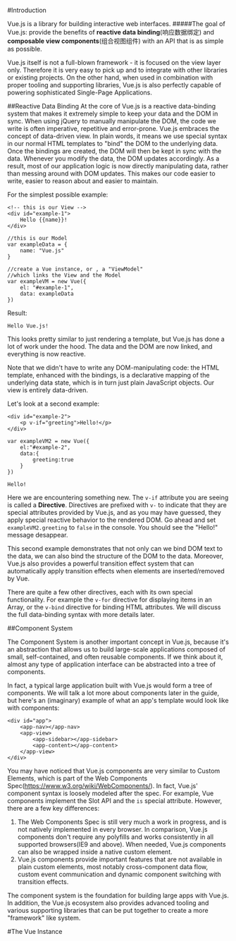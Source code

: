 #Introduction

Vue.js is a library for building interactive web interfaces. 
#####The goal of Vue.js: 
provide the benefits of **reactive data binding**(响应数据绑定) and **composable view components**(组合视图组件) with an API that is as simple as possible.

Vue.js itself is not a full-blown framework - it is focused on the view layer only. Therefore it is very easy to pick up and to integrate with other libraries or existing projects. On the other hand, when used in combination with proper tooling and supporting libraries, Vue.js is also perfectly capable of powering sophisticated Single-Page Applications.


##Reactive Data Binding
At the core of Vue.js is a reactive data-binding system that makes it extremely simple to keep your data and the DOM in sync. When using jQuery to manually manipulate the DOM, the code we write is often imperative, repetitive and error-prone. Vue.js embraces the concept of data-driven view. In plain words, it means we use special syntax in our normal HTML templates to "bind" the DOM to the underlying data. Once the bindings are created, the DOM will then be kept in sync with the data. Whenever you modify the data, the DOM updates accordingly. As a result, most of our application logic is now directly manipulating data, rather than messing around with DOM updates. This makes our code easier to write, easier to reason about and easier to maintain.

For the simplest possible example:

    <!-- this is our View -->
    <div id="example-1">
        Hello {{name}}!
    </div>

    //this is our Model
    var exampleData = {
        name: "Vue.js"
    }

    //create a Vue instance, or , a "ViewModel"
    //which links the View and the Model
    var exampleVM = new Vue({
        el: "#example-1",
        data: exampleData
    })

Result:

    Hello Vue.js!

This looks pretty similar to just rendering a template, but Vue.js has done a lot of work under the hood. The data and the DOM are now linked, and everything is now reactive.

Note that we didn't have to write any DOM-manipulating code: the HTML template, enhanced with the bindings, is a declarative mapping of the underlying data state, which is in turn just plain JavaScript objects. Our view is entirely data-driven.

Let's look at a second example:

    <div id="example-2">
        <p v-if="greeting">Hello!</p>
    </div>

    var exampleVM2 = new Vue({
        el:"#example-2",
        data:{
            greeting:true
        }
    })

    Hello!


Here we are encountering something new. The `v-if` attribute you are seeing is called a **Directive**. Directives are prefixed with `v-` to indicate that they are special attributes provided by Vue.js, and as you may have guessed, they apply special reactive behavior to the rendered DOM. Go ahead and set `exampleVM2.greeting` to `false` in the console. You should see the "Hello!" message desappear.

This second example demonstrates that not only can we bind DOM text to the data, we can also bind the structure of the DOM to the data. Moreover, Vue.js also provides a powerful transition effect system that can automatically apply transition effects when elements are inserted/removed by Vue.

There are quite a few other directives, each with its own special functionality. For example the `v-for` directive for displaying items in an Array, or the `v-bind` directive for binding HTML attributes. We will discuss the full data-binding syntax with more details later.


##Component System

The Component System is another important concept in Vue.js, because it's an abstraction that allows us to build large-scale applications composed of small, self-contained, and often reusable components. If we think about it, almost any type of application interface can be abstracted into a tree of components.

In fact, a typical large application built with Vue.js would form a tree of components. We will talk a lot more about components later in the guide, but here's an (imaginary) example of what an app's template would look like with components:

    <div id="app">
        <app-nav></app-nav>
        <app-view>
            <app-sidebar></app-sidebar>
            <app-content></app-content>
        </app-view>
    </div>

You may have noticed that Vue.js components are very similar to Custom Elements, which is part of the Web Components Spec(https://www.w3.org/wiki/WebComponents/). In fact, Vue.js' component syntax is loosely modeled after the spec. For example, Vue components implement the Slot API and the `is` special attribute. However, there are a few key differences:

1. The Web Components Spec is still very much a work in progress, and is not natively implemented in every browser. In comparison, Vue.js components don't require any polyfills and works consistently in all supported browsers(IE9 and above). When needed, Vue.js components can also be wrapped inside a native custom element.
2. Vue.js components provide important features that are not available in plain custom elements, most notably cross-component data flow, custom event communication and dynamic component switching with transition effects.

The component system is the foundation for building large apps with Vue.js. In addition, the Vue.js ecosystem also provides advanced tooling and various supporting libraries that can be put together to create a more "framework" like system.




#The Vue Instance

